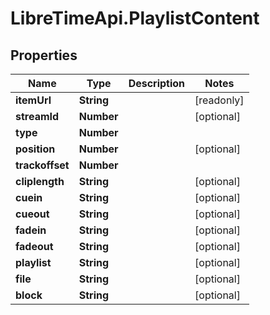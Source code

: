 # LibreTimeApi.PlaylistContent

## Properties

Name | Type | Description | Notes
------------ | ------------- | ------------- | -------------
**itemUrl** | **String** |  | [readonly] 
**streamId** | **Number** |  | [optional] 
**type** | **Number** |  | 
**position** | **Number** |  | [optional] 
**trackoffset** | **Number** |  | 
**cliplength** | **String** |  | [optional] 
**cuein** | **String** |  | [optional] 
**cueout** | **String** |  | [optional] 
**fadein** | **String** |  | [optional] 
**fadeout** | **String** |  | [optional] 
**playlist** | **String** |  | [optional] 
**file** | **String** |  | [optional] 
**block** | **String** |  | [optional] 


